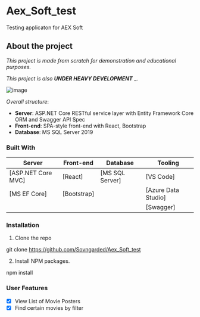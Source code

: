 # Aex_Soft_test

Testing applicaton for AEX Soft

## About the project

_This project is made from scratch for demonstration and educational purposes._

_This project is also_ ___UNDER HEAVY DEVELOPMENT___ _.

![image](https://user-images.githubusercontent.com/90443769/180435125-167bbe1f-2a01-44f6-b19e-73442b2b2dc6.png)

_Overall structure_:

* __Server__: ASP.NET Core RESTful service layer with Entity Framework Core ORM and Swagger API Spec
* __Front-end__: SPA-style front-end with React, Bootstrap
* __Database__: MS SQL Server 2019

### Built With
| Server | Front-end | Database | Tooling |
| ---  | --- | --- | --- |
[ASP.NET Core MVC]|[React]|[MS SQL Server]|[VS Code]
[MS EF Core]|[Bootstrap] ||[Azure Data Studio]
||||[Swagger]


### Installation
1. Clone the repo

git clone https://github.com/Sovngarded/Aex_Soft_test


2. Install NPM packages.

npm install


### User Features

- [x] View List of Movie Posters
- [x] Find certain movies by filter
